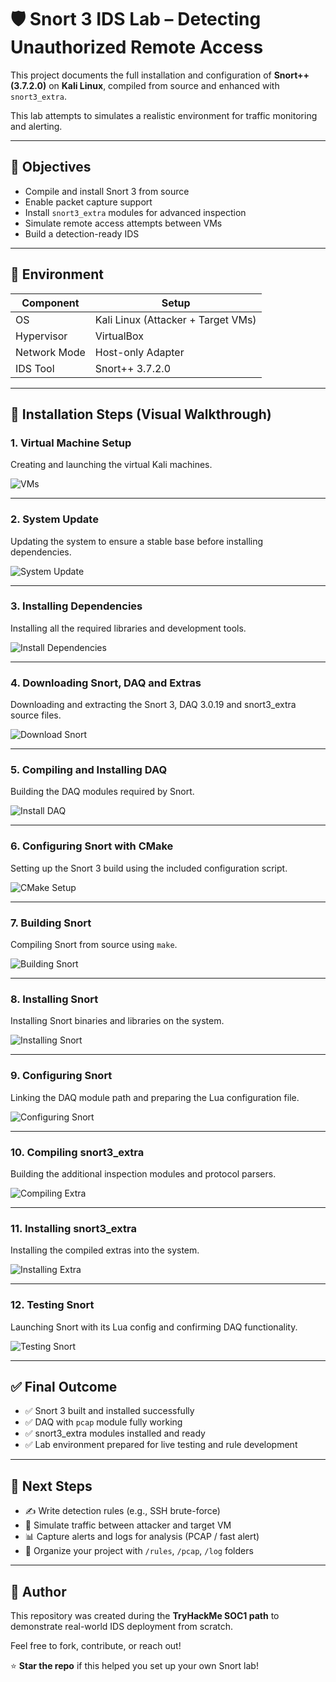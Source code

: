 # 🛡️ Snort 3 IDS Lab – Detecting Unauthorized Remote Access

This project documents the full installation and configuration of **Snort++ (3.7.2.0)** on **Kali Linux**, compiled from source and enhanced with `snort3_extra`.

This lab attempts to simulates a realistic environment for traffic monitoring and alerting.

---

## 🎯 Objectives

- Compile and install Snort 3 from source
- Enable packet capture support
- Install `snort3_extra` modules for advanced inspection
- Simulate remote access attempts between VMs
- Build a detection-ready IDS

---

## 🧪 Environment

| Component       | Setup                                   |
|----------------|------------------------------------------|
| OS              | Kali Linux (Attacker + Target VMs)      |
| Hypervisor      | VirtualBox                               |
| Network Mode    | Host-only Adapter                        |
| IDS Tool        | Snort++ 3.7.2.0                          |

---

## 📸 Installation Steps (Visual Walkthrough)

### 1. Virtual Machine Setup  
Creating and launching the virtual Kali machines.

![VMs](images/1-VMs.png)

---

### 2. System Update  
Updating the system to ensure a stable base before installing dependencies.

![System Update](images/2-kali-update.png)

---

### 3. Installing Dependencies  
Installing all the required libraries and development tools.

![Install Dependencies](images/3-Install-dependencies.png)

---

### 4. Downloading Snort, DAQ and Extras  
Downloading and extracting the Snort 3, DAQ 3.0.19 and snort3_extra source files.

![Download Snort](images/4-Download-Snort.png)

---

### 5. Compiling and Installing DAQ  
Building the DAQ modules required by Snort.

![Install DAQ](images/5-Install-daq.png)

---

### 6. Configuring Snort with CMake  
Setting up the Snort 3 build using the included configuration script.

![CMake Setup](images/6-Cmake-setup.png)

---

### 7. Building Snort  
Compiling Snort from source using `make`.

![Building Snort](images/7-Building-Snort.png)

---

### 8. Installing Snort  
Installing Snort binaries and libraries on the system.

![Installing Snort](images/8-Installing-Snort.png)

---

### 9. Configuring Snort  
Linking the DAQ module path and preparing the Lua configuration file.

![Configuring Snort](images/9-Configuring-snort.png)

---

### 10. Compiling snort3_extra  
Building the additional inspection modules and protocol parsers.

![Compiling Extra](images/10-Compiling-Snort-extra.png)

---

### 11. Installing snort3_extra  
Installing the compiled extras into the system.

![Installing Extra](images/11-Installing-snort-extra.png)

---

### 12. Testing Snort  
Launching Snort with its Lua config and confirming DAQ functionality.

![Testing Snort](images/12-Testing-snort.png)

---

## ✅ Final Outcome

- ✅ Snort 3 built and installed successfully
- ✅ DAQ with `pcap` module fully working
- ✅ snort3_extra modules installed and ready
- ✅ Lab environment prepared for live testing and rule development

---

## 📂 Next Steps

- ✍️ Write detection rules (e.g., SSH brute-force)
- 🧪 Simulate traffic between attacker and target VM
- 📊 Capture alerts and logs for analysis (PCAP / fast alert)
- 📁 Organize your project with `/rules`, `/pcap`, `/log` folders

---

## 👤 Author

This repository was created during the **TryHackMe SOC1 path** to demonstrate real-world IDS deployment from scratch.

Feel free to fork, contribute, or reach out!

⭐ **Star the repo** if this helped you set up your own Snort lab!
